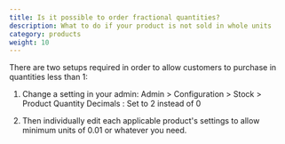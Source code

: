 ```yaml
---
title: Is it possible to order fractional quantities? 
description: What to do if your product is not sold in whole units 
category: products
weight: 10
---
```


There are two setups required in order to allow customers to purchase in quantities less than 1:

1. Change a setting in your admin:  Admin > Configuration > Stock > Product Quantity Decimals :  Set to 2 instead of 0

2. Then individually edit each applicable product's settings to allow minimum units of 0.01 or whatever you need.

